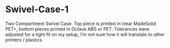 # Swivel-Case-1
Two Compartment Swivel Case.    Top piece is printed in clear MadeSolid PET+, bottom pieces printed in Octave ABS or PET.  Tolerances were adjusted for a tight fit on my setup, I'm not sure how it will translate to other printers / plastics.

